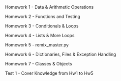 Homework 1 - Data & Arithmetic Operations

Homework 2 - Functions and Testing

Homework 3 - Conditionals & Loops

Homework 4 - Lists & More Loops

Homework 5 - remix_master.py

Homework 6 - Dictionaries, Files & Exception Handling

Homework 7 - Classes & Objects

Test 1 - Cover Knowledge from Hw1 to Hw5
